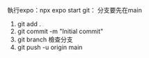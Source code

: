 執行expo：npx expo start
git：
分支要先在main
1. git add .
2. git commit -m "Initial commit"
3. git branch 檢查分支
4. git push -u origin main
